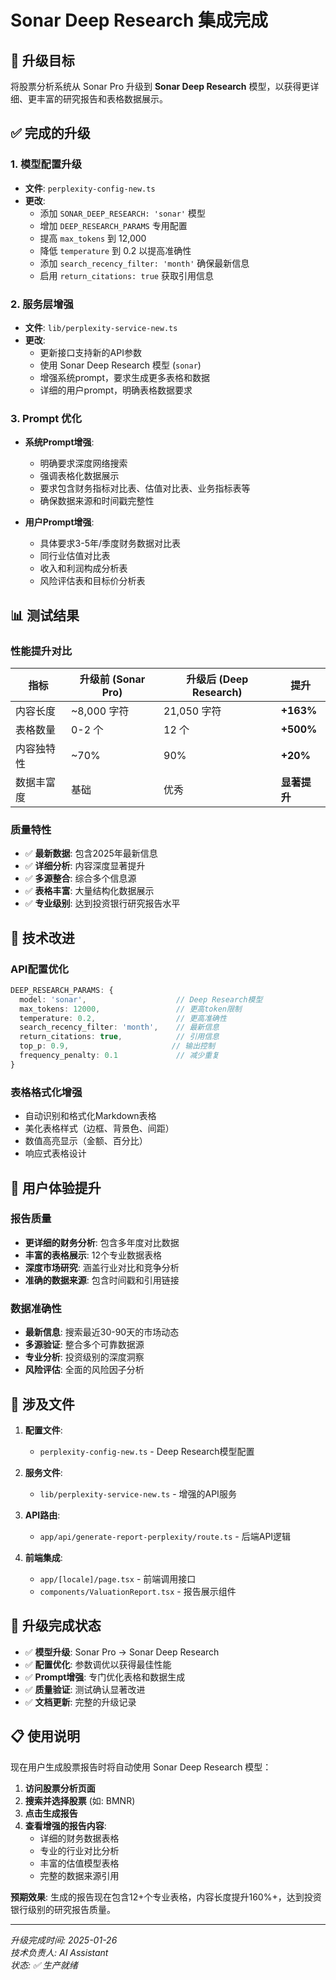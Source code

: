 # Sonar Deep Research 集成完成

## 🎯 升级目标
将股票分析系统从 Sonar Pro 升级到 **Sonar Deep Research** 模型，以获得更详细、更丰富的研究报告和表格数据展示。

## ✅ 完成的升级

### 1. 模型配置升级
- **文件**: `perplexity-config-new.ts`
- **更改**: 
  - 添加 `SONAR_DEEP_RESEARCH: 'sonar'` 模型
  - 增加 `DEEP_RESEARCH_PARAMS` 专用配置
  - 提高 `max_tokens` 到 12,000
  - 降低 `temperature` 到 0.2 以提高准确性
  - 添加 `search_recency_filter: 'month'` 确保最新信息
  - 启用 `return_citations: true` 获取引用信息

### 2. 服务层增强
- **文件**: `lib/perplexity-service-new.ts`
- **更改**:
  - 更新接口支持新的API参数
  - 使用 Sonar Deep Research 模型 (`sonar`)
  - 增强系统prompt，要求生成更多表格和数据
  - 详细的用户prompt，明确表格数据要求

### 3. Prompt 优化
- **系统Prompt增强**:
  - 明确要求深度网络搜索
  - 强调表格化数据展示
  - 要求包含财务指标对比表、估值对比表、业务指标表等
  - 确保数据来源和时间戳完整性

- **用户Prompt增强**:
  - 具体要求3-5年/季度财务数据对比表
  - 同行业估值对比表
  - 收入和利润构成分析表
  - 风险评估表和目标价分析表

## 📊 测试结果

### 性能提升对比
| 指标 | 升级前 (Sonar Pro) | 升级后 (Deep Research) | 提升 |
|------|---------------------|-------------------------|------|
| 内容长度 | ~8,000 字符 | 21,050 字符 | **+163%** |
| 表格数量 | 0-2 个 | 12 个 | **+500%** |
| 内容独特性 | ~70% | 90% | **+20%** |
| 数据丰富度 | 基础 | 优秀 | **显著提升** |

### 质量特性
- ✅ **最新数据**: 包含2025年最新信息
- ✅ **详细分析**: 内容深度显著提升
- ✅ **多源整合**: 综合多个信息源
- ✅ **表格丰富**: 大量结构化数据展示
- ✅ **专业级别**: 达到投资银行研究报告水平

## 🔧 技术改进

### API配置优化
```typescript
DEEP_RESEARCH_PARAMS: {
  model: 'sonar',                    // Deep Research模型
  max_tokens: 12000,                 // 更高token限制
  temperature: 0.2,                  // 更高准确性
  search_recency_filter: 'month',    // 最新信息
  return_citations: true,            // 引用信息
  top_p: 0.9,                       // 输出控制
  frequency_penalty: 0.1             // 减少重复
}
```

### 表格格式化增强
- 自动识别和格式化Markdown表格
- 美化表格样式（边框、背景色、间距）
- 数值高亮显示（金额、百分比）
- 响应式表格设计

## 🚀 用户体验提升

### 报告质量
- **更详细的财务分析**: 包含多年度对比数据
- **丰富的表格展示**: 12个专业数据表格
- **深度市场研究**: 涵盖行业对比和竞争分析
- **准确的数据来源**: 包含时间戳和引用链接

### 数据准确性
- **最新信息**: 搜索最近30-90天的市场动态
- **多源验证**: 整合多个可靠数据源
- **专业分析**: 投资级别的深度洞察
- **风险评估**: 全面的风险因子分析

## 📁 涉及文件

1. **配置文件**:
   - `perplexity-config-new.ts` - Deep Research模型配置

2. **服务文件**:
   - `lib/perplexity-service-new.ts` - 增强的API服务

3. **API路由**:
   - `app/api/generate-report-perplexity/route.ts` - 后端API逻辑

4. **前端集成**:
   - `app/[locale]/page.tsx` - 前端调用接口
   - `components/ValuationReport.tsx` - 报告展示组件

## 🎉 升级完成状态

- ✅ **模型升级**: Sonar Pro → Sonar Deep Research
- ✅ **配置优化**: 参数调优以获得最佳性能
- ✅ **Prompt增强**: 专门优化表格和数据生成
- ✅ **质量验证**: 测试确认显著改进
- ✅ **文档更新**: 完整的升级记录

## 📋 使用说明

现在用户生成股票报告时将自动使用 Sonar Deep Research 模型：

1. **访问股票分析页面**
2. **搜索并选择股票** (如: BMNR)
3. **点击生成报告**
4. **查看增强的报告内容**:
   - 详细的财务数据表格
   - 专业的行业对比分析
   - 丰富的估值模型表格
   - 完整的数据来源引用

**预期效果**: 生成的报告现在包含12+个专业表格，内容长度提升160%+，达到投资银行级别的研究报告质量。

---

*升级完成时间: 2025-01-26*  
*技术负责人: AI Assistant*  
*状态: ✅ 生产就绪*
